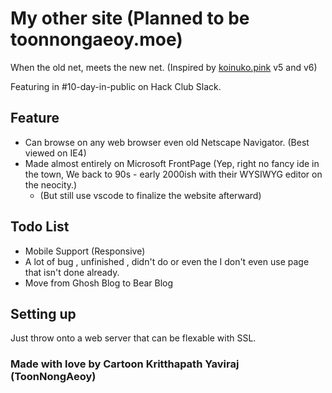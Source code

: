 # My other site (Planned to be toonnongaeoy.moe)
When the old net, meets the new net. (Inspired by [koinuko.pink](https://koinuko.pink/) v5 and v6)

Featuring in #10-day-in-public on Hack Club Slack.

## Feature
- Can browse on any web browser even old Netscape Navigator. (Best viewed on IE4)
- Made almost entirely on Microsoft FrontPage (Yep, right no fancy ide in the town, We back to 90s - early 2000ish with their WYSIWYG editor on the neocity.)
  - (But still use vscode to finalize the website afterward)

## Todo List
- Mobile Support (Responsive)
- A lot of bug , unfinished , didn't do or even the I don't even use page that isn't done already.
- Move from Ghosh Blog to Bear Blog

## Setting up
Just throw onto a web server that can be flexable with SSL.

### Made with love by Cartoon Kritthapath Yaviraj (ToonNongAeoy)
